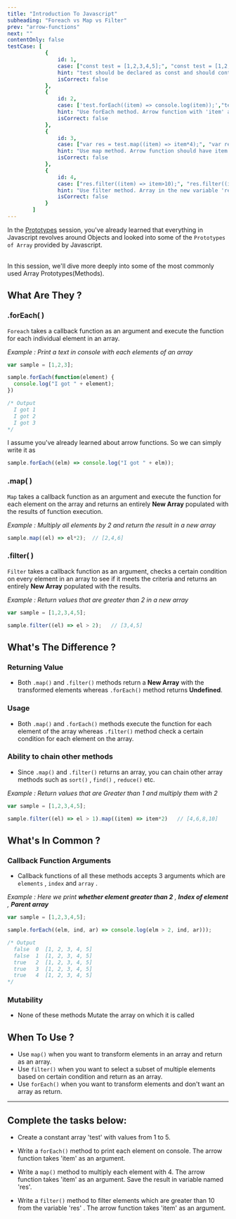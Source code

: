```yaml
---
title: "Introduction To Javascript"
subheading: "Foreach vs Map vs Filter"
prev: "arrow-functions"
next: ""
contentOnly: false
testCase: [
			{
				id: 1,
				case: ["const test = [1,2,3,4,5];", "const test = [1,2,3,4,5]"],
				hint: "test should be declared as const and should contain values from 1 to 5",
				isCorrect: false
			},
			{
				id: 2,
				case: ['test.forEach((item) => console.log(item));',"test.forEach((item) => console.log(item))"],
				hint: "Use forEach method. Arrow function with 'item' as argument should be used and should print the value on console",
				isCorrect: false
			},
			{
				id: 3,
				case: ["var res = test.map((item) => item*4);", "var res = test.map((item) => item*4)", "var res = test.map((item) => item * 4);", "var res = test.map((item) => item * 4)"],
				hint: "Use map method. Arrow function should have item as argument, each element should be multiplied by 4 and the result should store in var 'res'.",
				isCorrect: false
			},
			{
				id: 4,
				case: ["res.filter((item) => item>10);", "res.filter((item) => item>10)", "res.filter((item) => item > 10);", "res.filter((item) => item > 10)"],
				hint: "Use filter method. Array in the new variable 'res' should be filtered to return elements which are greater than 10",
				isCorrect: false
			}
		]
---
```


In the [Prototypes](/curriculum/javascript/prototypes) session, you've already learned that everything in Javascript revolves around Objects and looked into some of the `Prototypes of Array` provided by Javascript.

<br>In this session, we'll dive more deeply into some of the most commonly used Array Prototypes(Methods).

## What Are They ?

### .forEach( )

`Foreach` takes a callback function as an argument and execute the function for each individual element in an array.

*Example : Print a text in console with each elements of an array*

```javascript
var sample = [1,2,3];

sample.forEach(function(element) {
  console.log("I got " + element);
})

/* Output
  I got 1
  I got 2
  I got 3
*/
```
I assume you've already learned about arrow functions. So we can simply write it as

```javascript
sample.forEach((elm) => console.log("I got " + elm));
```

### .map( )

`Map` takes a callback function as an argument and execute the function for each element on the array and returns an entirely **New Array** populated with the results of function execution.

*Example : Multiply all elements by 2 and return the result in a new array*

```javascript
sample.map((el) => el*2);  // [2,4,6]
```

### .filter( )

`Filter` takes a callback function as an argument, checks a certain condition on every element in an array to see if it meets the criteria and returns an entirely **New Array** populated with the results.

*Example : Return values that are greater than 2 in a new array*

```javascript
var sample = [1,2,3,4,5];

sample.filter((el) => el > 2);   // [3,4,5]
```

## What's The Difference ?

### Returning Value 

- Both `.map()` and `.filter()` methods return a **New Array** with the transformed elements whereas `.forEach()` method returns **Undefined**.

### Usage

- Both `.map()` and `.forEach()` methods execute the function for each element of the array whereas `.filter()` method check a certain condition for each element on the array.

### Ability to chain other methods

- Since `.map()` and `.filter()` returns an array, you can chain other array methods such as `sort()` , `find()` , `reduce()` etc.

*Example : Return values that are Greater than 1 and multiply them with 2*

```javascript
var sample = [1,2,3,4,5];

sample.filter((el) => el > 1).map((item) => item*2)   // [4,6,8,10]
```

## What's In Common ?

### Callback Function Arguments

- Callback functions of all these methods accepts 3 arguments which are `elements` , `index` and `array` .

*Example : Here we print **whether element greater than 2** , **Index of element** , **Parent array***

```javascript
var sample = [1,2,3,4,5];

sample.forEach((elm, ind, ar) => console.log(elm > 2, ind, ar)));

/* Output
  false  0  [1, 2, 3, 4, 5]
  false  1  [1, 2, 3, 4, 5]
  true   2  [1, 2, 3, 4, 5]
  true   3  [1, 2, 3, 4, 5]
  true   4  [1, 2, 3, 4, 5]
*/
```

### Mutability

- None of these methods Mutate the array on which it is called

## When To Use ?

- Use `map()` when you want to transform elements in an array and return as an array.
- Use `filter()` when you want to select a subset of multiple elements based on certain condition and return as an array.
- Use `forEach()` when you want to transform elements and don't want an array as return.

---

## Complete the tasks below:

- Create a constant array 'test' with values from 1 to 5.

- Write a `forEach()` method to print each element on console. The arrow function takes 'item' as an argument.

- Write a `map()` method to multiply each element with 4. The arrow function takes 'item' as an argument. Save the result in variable named 'res'.

- Write a `filter()` method to filter elements which are greater than 10 from the variable 'res' . The arrow function takes 'item' as an argument.

